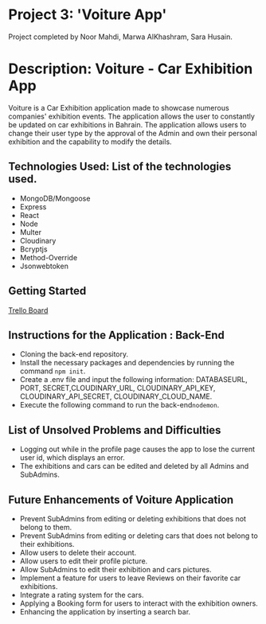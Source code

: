 # Project 3: 'Voiture App'
Project completed by Noor Mahdi, Marwa AlKhashram, Sara Husain.

# Description: Voiture - Car Exhibition App
Voiture is a Car Exhibition application made to showcase numerous companies' exhibition events. The application allows the user to constantly be updated on car exhibitions in Bahrain. The application allows users to change their user type by the approval of the Admin and own their personal exhibition and the capability to modify the details.

## Technologies Used: List of the technologies used.
- MongoDB/Mongoose
- Express
- React
- Node
- Multer
- Cloudinary
- Bcryptjs
- Method-Override
- Jsonwebtoken

## Getting Started
[Trello Board](https://trello.com/b/ebbHDNVj/project-3)

## Instructions for the Application : Back-End
- Cloning the back-end repository.
- Install the necessary packages and dependencies by running the command `npm init`. 
- Create a .env file and input the following information: DATABASEURL, PORT, SECRET,CLOUDINARY_URL, CLOUDINARY_API_KEY, CLOUDINARY_API_SECRET, CLOUDINARY_CLOUD_NAME.
- Execute the following command to run the back-end`nodemon`.

## List of Unsolved Problems and Difficulties
- Logging out while in the profile page causes the app to lose the current user id, which displays an error.
- The exhibitions and cars can be edited and deleted by all Admins and SubAdmins.

## Future Enhancements of Voiture Application
- Prevent SubAdmins from editing or deleting exhibitions that does not belong to them.
- Prevent SubAdmins from editing or deleting cars that does not belong to their exhibitions.
- Allow users to delete their account.
- Allow users to edit their profile picture.
- Allow SubAdmins to edit their exhibition and cars pictures.
- Implement a feature for users to leave Reviews on their favorite car exhibitions.
- Integrate a rating system for the cars.
- Applying a Booking form for users to interact with the exhibition owners.
- Enhancing the application by inserting a search bar.
